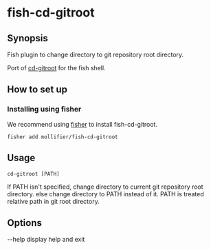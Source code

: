 # fish-cd-gitroot

## Synopsis
Fish plugin to change directory to git repository root directory.

Port of [cd-gitroot](https://github.com/mollifier/cd-gitroot) for the fish shell.

## How to set up

### Installing using fisher
We recommend using [fisher](https://github.com/jorgebucaran/fisher) to install fish-cd-gitroot.

```
fisher add mollifier/fish-cd-gitroot
```

## Usage

```
cd-gitroot [PATH]
```

If PATH isn't specified, change directory to current git repository root directory.
else change directory to PATH instead of it.
PATH is treated relative path in git root directory.

## Options
\--help    display help and exit

